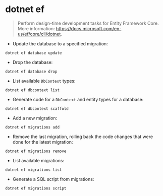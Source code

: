 # dotnet ef

> Perform design-time development tasks for Entity Framework Core.
> More information: <https://docs.microsoft.com/en-us/ef/core/cli/dotnet>.

- Update the database to a specified migration:

`dotnet ef database update`

- Drop the database:

`dotnet ef database drop`

- List available `DbContext` types:

`dotnet ef dbcontext list`

- Generate code for a `DbContext` and entity types for a database:

`dotnet ef dbcontext scaffold`

- Add a new migration:

`dotnet ef migrations add`

- Remove the last migration, rolling back the code changes that were done for the latest migration:

`dotnet ef migrations remove`

- List available migrations:

`dotnet ef migrations list`

- Generate a SQL script from migrations:

`dotnet ef migrations script`
